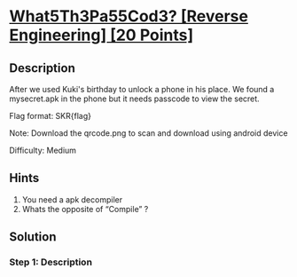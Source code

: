 # [What5Th3Pa55Cod3? [Reverse Engineering] [20 Points]](https://skrctf.me/challenges#What5Th3Pa55Cod3?) #

## Description ##
After we used Kuki's birthday to unlock a phone in his place. 
We found a mysecret.apk in the phone but it needs passcode to view the secret.

Flag format: SKR{flag}

Note: Download the qrcode.png to scan and download using android device

Difficulty: Medium

## Hints ##
1. You need a apk decompiler
2. Whats the opposite of “Compile” ?

## Solution ##

### Step 1: Description ###
